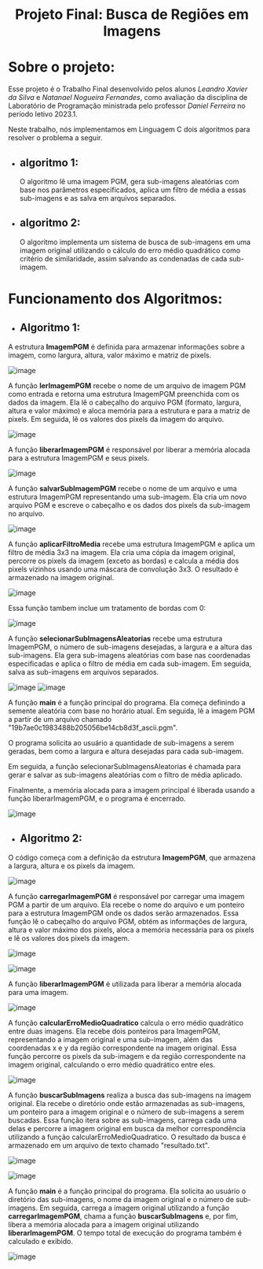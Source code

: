 <h1 align="center"> Projeto Final: Busca de Regiões em Imagens </h1> 
  
 # Sobre o projeto: 
   Esse projeto é o Trabalho Final desenvolvido pelos alunos *Leandro Xavier da Silva* e *Natanael Nogueira Fernandes*, como avaliação da disciplina de Laboratório de Programação ministrada pelo professor *Daniel Ferreira* no período letivo 2023.1. 
  
 Neste trabalho, nós implementamos em Linguagem C dois algoritmos para resolver o problema a seguir. 
  
 - ## algoritmo 1: 
  
   O algoritmo lê uma imagem PGM, gera sub-imagens aleatórias com base nos parâmetros especificados, aplica um filtro de média a essas sub-imagens e as salva em arquivos separados. 
  
 - ## algoritmo 2: 
  
   O algoritmo implementa um sistema de busca de sub-imagens em uma imagem original utilizando o cálculo do erro médio quadrático como critério de similaridade, assim salvando as condenadas de cada sub-imagem. 
  
 # Funcionamento dos Algoritmos: 
  
 - ## Algoritmo 1: 
  
 A estrutura **ImagemPGM** é definida para armazenar informações sobre a imagem, como largura, altura, valor máximo e matriz de pixels. 
  
 ![image](https://github.com/Neitan0/teste/assets/127685007/f2f99854-9ff5-4a45-859a-683f07fce130) 
  
 A função **lerImagemPGM** recebe o nome de um arquivo de imagem PGM como entrada e retorna uma estrutura ImagemPGM preenchida com os dados da imagem. Ela lê o cabeçalho do arquivo PGM (formato, largura, altura e valor máximo) e aloca memória para a estrutura e para a matriz de pixels. Em seguida, lê os valores dos pixels da imagem do arquivo. 
  
 ![image](https://github.com/Neitan0/teste/assets/127685007/bceb296b-abf3-4d73-8d4d-505b2b1421ec) 
  
  
 A função **liberarImagemPGM** é responsável por liberar a memória alocada para a estrutura ImagemPGM e seus pixels. 
  
 ![image](https://github.com/Neitan0/teste/assets/127685007/d8fef485-9f7b-49f2-8f00-042dda32afd8) 
  
  
 A função **salvarSubImagemPGM** recebe o nome de um arquivo e uma estrutura ImagemPGM representando uma sub-imagem. Ela cria um novo arquivo PGM e escreve o cabeçalho e os dados dos pixels da sub-imagem no arquivo. 
  
  
 ![image](https://github.com/Neitan0/teste/assets/127685007/6fabc1a8-87d2-4555-8f8d-15691f3009c4) 
  
  
 A função **aplicarFiltroMedia** recebe uma estrutura ImagemPGM e aplica um filtro de média 3x3 na imagem. Ela cria uma cópia da imagem original, percorre os pixels da imagem (exceto as bordas) e calcula a média dos pixels vizinhos usando uma máscara de convolução 3x3. O resultado é armazenado na imagem original. 
  
  
 ![image](https://github.com/Neitan0/teste/assets/127685007/d647c4b3-50ca-4a0b-b70c-f63f864acefc) 
  
 Essa função tambem inclue um tratamento de bordas com 0: 
  
 ![image](https://github.com/Neitan0/teste/assets/127685007/9feb4503-392e-45d9-b252-a5c264af82ef) 
  
 A função **selecionarSubImagensAleatorias** recebe uma estrutura ImagemPGM, o número de sub-imagens desejadas, a largura e a altura das sub-imagens. Ela gera sub-imagens aleatórias com base nas coordenadas especificadas e aplica o filtro de média em cada sub-imagem. Em seguida, salva as sub-imagens em arquivos separados. 
  
  
 ![image](https://github.com/Neitan0/teste/assets/127685007/68ef2ffb-60ca-4f8f-8208-1e66debd0319) 
 ![image](https://github.com/Neitan0/teste/assets/127685007/c633bd37-92bf-42da-9389-ab96f18f8bf2) 
  
  
  
 A função **main** é a função principal do programa. Ela começa definindo a semente aleatória com base no horário atual. Em seguida, lê a imagem PGM a partir de um arquivo chamado "19b7ae0c1983488b205056be14cb8d3f_ascii.pgm". 
  
 O programa solicita ao usuário a quantidade de sub-imagens a serem geradas, bem como a largura e altura desejadas para cada sub-imagem. 
  
 Em seguida, a função selecionarSubImagensAleatorias é chamada para gerar e salvar as sub-imagens aleatórias com o filtro de média aplicado. 
  
 Finalmente, a memória alocada para a imagem principal é liberada usando a função liberarImagemPGM, e o programa é encerrado. 
  
  
  
  
 ![image](https://github.com/Neitan0/teste/assets/127685007/81981d15-65af-4952-9603-2d2d50510678) 
  
 - ## Algoritmo 2: 
  
 O código começa com a definição da estrutura **ImagemPGM**, que armazena a largura, altura e os pixels da imagem. 
  
  
 ![image](https://github.com/Neitan0/teste/assets/127685007/6289669f-9db7-4f6e-bbed-6d61bda9fd17) 
  
 A função **carregarImagemPGM** é responsável por carregar uma imagem PGM a partir de um arquivo. Ela recebe o nome do arquivo e um ponteiro para a estrutura ImagemPGM onde os dados serão armazenados. Essa função lê o cabeçalho do arquivo PGM, obtém as informações de largura, altura e valor máximo dos pixels, aloca a memória necessária para os pixels e lê os valores dos pixels da imagem. 
  
  
  
 ![image](https://github.com/Neitan0/teste/assets/127685007/3a9b0291-ca4d-491f-bb5c-79fd7f0e2c3d) 
  
 ![image](https://github.com/Neitan0/teste/assets/127685007/8513f7a5-ea5a-48fe-bb26-de2ce22c3a01) 
  
  
 A função **liberarImagemPGM** é utilizada para liberar a memória alocada para uma imagem. 
  
  
 ![image](https://github.com/Neitan0/teste/assets/127685007/03a69322-11a0-439d-aa5e-38aa0f235f1e) 
  
  
 A função **calcularErroMedioQuadratico** calcula o erro médio quadrático entre duas imagens. Ela recebe dois ponteiros para ImagemPGM, representando a imagem original e uma sub-imagem, além das coordenadas x e y da região correspondente na imagem original. Essa função percorre os pixels da sub-imagem e da região correspondente na imagem original, calculando o erro médio quadrático entre eles. 
  
  
 ![image](https://github.com/Neitan0/teste/assets/127685007/fa6af1c9-c78d-407a-9a99-52901b590bf7) 
  
  
 A função **buscarSubImagens** realiza a busca das sub-imagens na imagem original. Ela recebe o diretório onde estão armazenadas as sub-imagens, um ponteiro para a imagem original e o número de sub-imagens a serem buscadas. Essa função itera sobre as sub-imagens, carrega cada uma delas e percorre a imagem original em busca da melhor correspondência utilizando a função calcularErroMedioQuadratico. O resultado da busca é armazenado em um arquivo de texto chamado "resultado.txt". 
  
  
  
 ![image](https://github.com/Neitan0/teste/assets/127685007/4021c83f-6fd3-41f0-8555-59240c65dd0d) 
  
 ![image](https://github.com/Neitan0/teste/assets/127685007/be3ef061-2dcf-48af-a4d5-71b00bd3da58) 
  
  
 A função **main** é a função principal do programa. Ela solicita ao usuário o diretório das sub-imagens, o nome da imagem original e o número de sub-imagens. Em seguida, carrega a imagem original utilizando a função **carregarImagemPGM**, chama a função **buscarSubImagens** e, por fim, libera a memória alocada para a imagem original utilizando **liberarImagemPGM**. O tempo total de execução do programa também é calculado e exibido. 
  
  
  
 ![image](https://github.com/Neitan0/teste/assets/127685007/2c64a4b7-c436-41c3-845d-6a5bc113bb66) 
  
  
  
  
  
  
  
  
  
  
  
  
  
  
  
  
  
 
